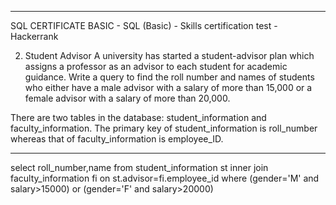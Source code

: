 --------------------------------------------------------

SQL CERTIFICATE BASIC - SQL (Basic) - Skills certification test - Hackerrank

2. Student Advisor
A university has started a student-advisor plan which assigns a professor as an advisor to each student for academic guidance. Write a query to find the roll number and names of students who either have a male advisor with a salary of more than 15,000 or a female advisor with a salary of more than 20,000.

There are two tables in the database: student_information and faculty_information. The primary key of student_information is roll_number whereas that of faculty_information is employee_ID.

--------------------------------------------------------

select roll_number,name from student_information st inner join faculty_information fi on st.advisor=fi.employee_id where (gender='M' and salary>15000) or (gender='F' and salary>20000)